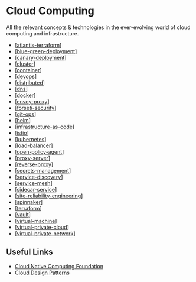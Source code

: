 # Cloud Computing

All the relevant concepts & technologies in the ever-evolving world of cloud computing and infrastructure.

- [[atlantis-terraform]]
- [[blue-green-deployment]]
- [[canary-deployment]]
- [[cluster]]
- [[container]]
- [[devops]]
- [[distributed]]
- [[dns]]
- [[docker]]
- [[envoy-proxy]]
- [[forseti-security]]
- [[git-ops]]
- [[helm]]
- [[infrastructure-as-code]]
- [[istio]]
- [[kubernetes]]
- [[load-balancer]]
- [[open-policy-agent]]
- [[proxy-server]]
- [[reverse-proxy]]
- [[secrets-management]]
- [[service-discovery]]
- [[service-mesh]]
- [[sidecar-service]]
- [[site-reliability-engineering]]
- [[spinnaker]]
- [[terraform]]
- [[vault]]
- [[virtual-machine]]
- [[virtual-private-cloud]]
- [[virtual-private-network]]

## Useful Links

- [Cloud Native Computing Foundation](https://www.cncf.io/)
- [Cloud Design Patterns](https://docs.microsoft.com/en-us/azure/architecture/patterns/)

[//begin]: # "Autogenerated link references for markdown compatibility"
[atlantis-terraform]: cloud-computing/atlantis-terraform "Atlantis (Terraform)"
[blue-green-deployment]: cloud-computing/blue-green-deployment "Blue Green Deployment"
[canary-deployment]: cloud-computing/canary-deployment "Canary Deployment"
[cluster]: cloud-computing/cluster "Cluster"
[container]: cloud-computing/container "Container"
[devops]: cloud-computing/devops "DevOps"
[distributed]: cloud-computing/distributed "Distributed Systems"
[dns]: cloud-computing/dns "Domain Name Service (DNS)"
[docker]: cloud-computing/docker "Docker"
[envoy-proxy]: cloud-computing/envoy-proxy "Envoy Proxy"
[forseti-security]: cloud-computing/forseti-security "Forseti Security"
[git-ops]: cloud-computing/git-ops "GitOps"
[helm]: cloud-computing/helm "Helm"
[infrastructure-as-code]: cloud-computing/infrastructure-as-code "Infastructure as Code"
[istio]: cloud-computing/istio "Istio"
[kubernetes]: cloud-computing/kubernetes "Kubernetes (k8s)"
[load-balancer]: cloud-computing/load-balancer "Load Balancer"
[open-policy-agent]: cloud-computing/open-policy-agent "Open Policy Agent"
[proxy-server]: cloud-computing/proxy-server "Proxy Server"
[reverse-proxy]: cloud-computing/reverse-proxy "Reverse Proxy"
[secrets-management]: cloud-computing/secrets-management "Secrets Management"
[service-discovery]: cloud-computing/service-discovery "Service Discovery"
[service-mesh]: cloud-computing/service-mesh "Service Mesh"
[sidecar-service]: cloud-computing/sidecar-service "Sidecar Service"
[site-reliability-engineering]: cloud-computing/site-reliability-engineering "Site Reliability Engineering (SRE)"
[spinnaker]: cloud-computing/spinnaker "Spinnaker"
[terraform]: cloud-computing/terraform "Terraform"
[vault]: cloud-computing/vault "Vault"
[virtual-machine]: cloud-computing/virtual-machine "Virtual Machine"
[virtual-private-cloud]: cloud-computing/virtual-private-cloud "Virtual Private Cloud"
[virtual-private-network]: cloud-computing/virtual-private-network "Virtual Private Network"
[//end]: # "Autogenerated link references"
